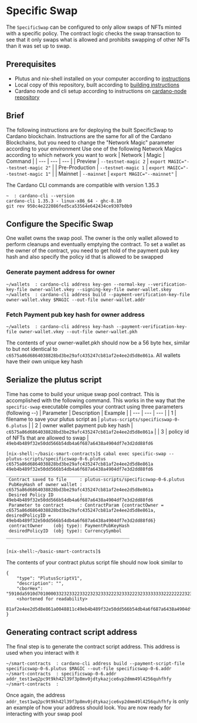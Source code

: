 # Specific Swap
The `SpecificSwap` can be configured to only allow swaps of NFTs minted with a specific policy. The contract logic checks the swap transaction to see that it only swaps what is allowed and prohibits swapping of other NFTs than it was set up to swap.

## Prerequisites
- Plutus and nix-shell installed on your computer according to [instructions](installing-plutus.md)
- Local copy of this repository, built according to [building instructions](building-the-basic-smart-contracts-repo.md)
- Cardano node and cli setup according to instructions on [cardano-node repository](https://github.com/input-output-hk/cardano-node)

## Brief
The following instructions are for deploying the built SpecificSwap to Cardano blockchain.
Instructions are the same for all of the Cardano Blockchains, but you need to change the
"Network Magic" parameter according to your environment
Use one of the following Network Magics according to which network you want to work
| Network | Magic | Command |
| --- | --- | --- |
| Preview | `--testnet-magic 2` | `export MAGIC="--testnet-magic 2"` |
| Pre-Production | `--testnet-magic 1` | `export MAGIC="--testnet-magic 1"` |
| Mainnet | `--mainnet` | `export MAGIC="--mainnet"` |

The Cardano CLI commands are compatible with version 1.35.3
```
~  : cardano-cli --version
cardano-cli 1.35.3 - linux-x86_64 - ghc-8.10
git rev 950c4e222086fed5ca53564e642434ce9307b0b9
```

## Configure the Specific Swap
One wallet owns the swap pool. The owner is the only wallet allowed to perform cleanups and eventually emptying the contract. To set a wallet as the owner of the contract, you need to get hold of the payment pub key hash and also specify the policy id that is allowed to be swapped

### Generate payment address for owner
```
~/wallets  : cardano-cli address key-gen --normal-key --verification-key-file owner-wallet.vkey --signing-key-file owner-wallet.skey
~/wallets  : cardano-cli address build --payment-verification-key-file owner-wallet.vkey $MAGIC --out-file owner-wallet.addr
```

### Fetch Payment pub key hash for owner address
```
~/wallets  : cardano-cli address key-hash --payment-verification-key-file owner-wallet.vkey --out-file owner-wallet.pkh
```

The contents of your owner-wallet.pkh should now be a 56 byte hex, similar to but not identical to `c6575a86d6864038828bd3be29afc435247cb81af2e4ee2d5d8e861a`. 
All wallets have their own unique key hash

## Serialize the plutus script
Time has come to build your unique swap pool contract. This is accomplished with the following command.
This works in the way that the `specific-swap` executable compiles your contract using three parameters (following --)
| Parameter | Description | Example |
| --- | --- | --- |
| 1 | filename to save your plutus script as | `plutus-scripts/specificswap-0-6.plutus` |
| 2 | owner wallet payment pub key hash | `c6575a86d6864038828bd3be29afc435247cb81af2e4ee2d5d8e861a` |
| 3 | policy id of NFTs that are allowed to swap | `49eb4b489f32e50dd566b54db4a6f687a6438a4904df7e3d2dd88fd6`

```
[nix-shell:~/basic-smart-contracts]$ cabal exec specific-swap -- plutus-scripts/specificswap-0-6.plutus c6575a86d6864038828bd3be29afc435247cb81af2e4ee2d5d8e861a 49eb4b489f32e50dd566b54db4a6f687a6438a4904df7e3d2dd88fd6
_______________________________________________
 Contract saved to file     : plutus-scripts/specificswap-0-6.plutus
 PubKeyHash of owner wallet : c6575a86d6864038828bd3be29afc435247cb81af2e4ee2d5d8e861a
 Desired Policy ID          : 49eb4b489f32e50dd566b54db4a6f687a6438a4904df7e3d2dd88fd6
 Parameter to contract      : ContractParam {contractOwner = c6575a86d6864038828bd3be29afc435247cb81af2e4ee2d5d8e861a, desiredPolicyID = 49eb4b489f32e50dd566b54db4a6f687a6438a4904df7e3d2dd88fd6}
 contractOwner    (obj type): PaymentPubKeyHash
 desiredPolicyID  (obj type): CurrencySymbol
_______________________________________________


[nix-shell:~/basic-smart-contracts]$ 
```
The contents of your contract plutus script file should now look similar to
```
{
    "type": "PlutusScriptV1",
    "description": "",
    "cborHex": "5910da5910d701000033232332233223232333222323332223233333333222222223233322232333322223232332232333222323332223232
    <shortened for readability>
    81af2e4ee2d5d8e861a0048811c49eb4b489f32e50dd566b54db4a6f687a6438a4904df7e3d2dd88fd60022123300100300220011"
}

```

## Generating contract script address
The final step is to generate the contract script address. This address is used when you interact with it

```
~/smart-contracts  : cardano-cli address build --payment-script-file specificswap-0-6.plutus $MAGIC --out-file specificswap-0-6.addr
~/smart-contracts  : specificswap-0-6.addr 
addr_test1wq2pc9t9kh42l39f3p8mv0jdtykazjce6vp2dmm49l4256quhfhfy
~/smart-contracts  : 
```
Once again, the address `addr_test1wq2pc9t9kh42l39f3p8mv0jdtykazjce6vp2dmm49l4256quhfhfy` is only an example of how your address should look.
You are now ready for interacting with your swap pool
